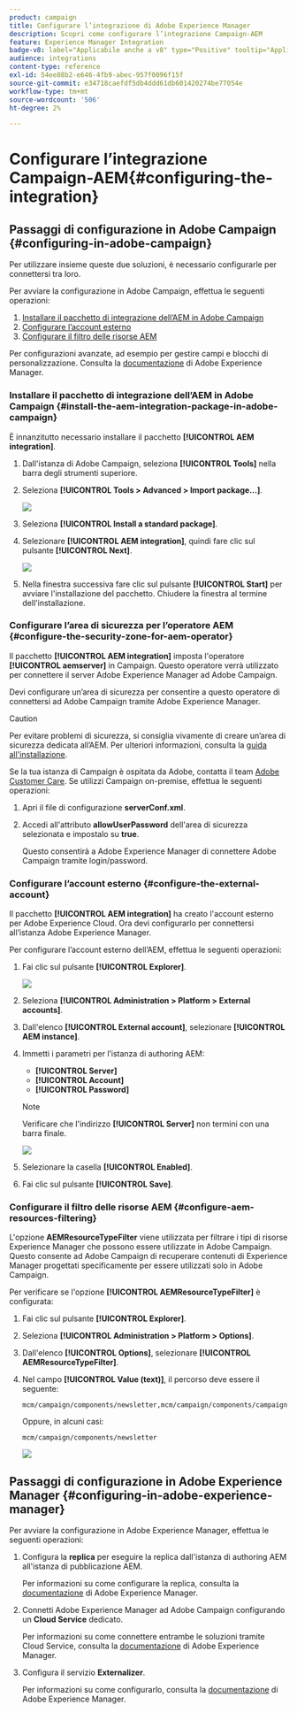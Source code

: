 ```yaml
---
product: campaign
title: Configurare l’integrazione di Adobe Experience Manager
description: Scopri come configurare l’integrazione Campaign-AEM
feature: Experience Manager Integration
badge-v8: label="Applicabile anche a v8" type="Positive" tooltip="Applicabile anche a Campaign v8"
audience: integrations
content-type: reference
exl-id: 54ee88b2-e646-4fb9-abec-957f0096f15f
source-git-commit: e34718caefdf5db4ddd61db601420274be77054e
workflow-type: tm+mt
source-wordcount: '506'
ht-degree: 2%

---
```


# Configurare l’integrazione Campaign-AEM{#configuring-the-integration}



## Passaggi di configurazione in Adobe Campaign {#configuring-in-adobe-campaign}

Per utilizzare insieme queste due soluzioni, è necessario configurarle per connettersi tra loro.

Per avviare la configurazione in Adobe Campaign, effettua le seguenti operazioni:

1. [Installare il pacchetto di integrazione dell’AEM in Adobe Campaign](#install-the-aem-integration-package-in-adobe-campaign)
1. [Configurare l’account esterno](#configure-the-external-account)
1. [Configurare il filtro delle risorse AEM](#configure-aem-resources-filtering)

Per configurazioni avanzate, ad esempio per gestire campi e blocchi di personalizzazione. Consulta la [documentazione](https://helpx.adobe.com/experience-manager/6-5/sites/administering/using/campaignonpremise.html) di Adobe Experience Manager.

### Installare il pacchetto di integrazione dell’AEM in Adobe Campaign {#install-the-aem-integration-package-in-adobe-campaign}

È innanzitutto necessario installare il pacchetto **[!UICONTROL AEM integration]**.

1. Dall&#39;istanza di Adobe Campaign, seleziona **[!UICONTROL Tools]** nella barra degli strumenti superiore.
1. Seleziona **[!UICONTROL Tools > Advanced > Import package...]**.

   ![](assets/aem_config_1.png)

1. Seleziona **[!UICONTROL Install a standard package]**.
1. Selezionare **[!UICONTROL AEM integration]**, quindi fare clic sul pulsante **[!UICONTROL Next]**.

   ![](assets/aem_config_2.png)

1. Nella finestra successiva fare clic sul pulsante **[!UICONTROL Start]** per avviare l&#39;installazione del pacchetto. Chiudere la finestra al termine dell&#39;installazione.

### Configurare l’area di sicurezza per l’operatore AEM {#configure-the-security-zone-for-aem-operator}

Il pacchetto **[!UICONTROL AEM integration]** imposta l&#39;operatore **[!UICONTROL aemserver]** in Campaign. Questo operatore verrà utilizzato per connettere il server Adobe Experience Manager ad Adobe Campaign.

Devi configurare un’area di sicurezza per consentire a questo operatore di connettersi ad Adobe Campaign tramite Adobe Experience Manager.

>[!CAUTION]
>
>Per evitare problemi di sicurezza, si consiglia vivamente di creare un’area di sicurezza dedicata all’AEM. Per ulteriori informazioni, consulta la [guida all&#39;installazione](../../installation/using/security-zones.md).

Se la tua istanza di Campaign è ospitata da Adobe, contatta il team [Adobe Customer Care](https://helpx.adobe.com/it/enterprise/admin-guide.html/enterprise/using/support-for-experience-cloud.ug.html). Se utilizzi Campaign on-premise, effettua le seguenti operazioni:

1. Apri il file di configurazione **serverConf.xml**.
1. Accedi all&#39;attributo **allowUserPassword** dell&#39;area di sicurezza selezionata e impostalo su **true**.

   Questo consentirà a Adobe Experience Manager di connettere Adobe Campaign tramite login/password.

### Configurare l’account esterno {#configure-the-external-account}

Il pacchetto **[!UICONTROL AEM integration]** ha creato l&#39;account esterno per Adobe Experience Cloud. Ora devi configurarlo per connettersi all’istanza Adobe Experience Manager.

Per configurare l’account esterno dell’AEM, effettua le seguenti operazioni:

1. Fai clic sul pulsante **[!UICONTROL Explorer]**.

   ![](assets/aem_config_3.png)

1. Seleziona **[!UICONTROL Administration > Platform > External accounts]**.
1. Dall&#39;elenco **[!UICONTROL External account]**, selezionare **[!UICONTROL AEM instance]**.
1. Immetti i parametri per l’istanza di authoring AEM:

   * **[!UICONTROL Server]**
   * **[!UICONTROL Account]**
   * **[!UICONTROL Password]**

   >[!NOTE]
   >
   >Verificare che l&#39;indirizzo **[!UICONTROL Server]** non termini con una barra finale.

   ![](assets/aem_config_4.png)

1. Selezionare la casella **[!UICONTROL Enabled]**.
1. Fai clic sul pulsante **[!UICONTROL Save]**.

### Configurare il filtro delle risorse AEM {#configure-aem-resources-filtering}

L&#39;opzione **AEMResourceTypeFilter** viene utilizzata per filtrare i tipi di risorse Experience Manager che possono essere utilizzate in Adobe Campaign. Questo consente ad Adobe Campaign di recuperare contenuti di Experience Manager progettati specificamente per essere utilizzati solo in Adobe Campaign.

Per verificare se l&#39;opzione **[!UICONTROL AEMResourceTypeFilter]** è configurata:

1. Fai clic sul pulsante **[!UICONTROL Explorer]**.
1. Seleziona **[!UICONTROL Administration > Platform > Options]**.
1. Dall&#39;elenco **[!UICONTROL Options]**, selezionare **[!UICONTROL AEMResourceTypeFilter]**.
1. Nel campo **[!UICONTROL Value (text)]**, il percorso deve essere il seguente:

   ```
   mcm/campaign/components/newsletter,mcm/campaign/components/campaign_newsletterpage,mcm/neolane/components/newsletter
   ```

   Oppure, in alcuni casi:

   ```
   mcm/campaign/components/newsletter
   ```

   ![](assets/aem_config_5.png)

## Passaggi di configurazione in Adobe Experience Manager {#configuring-in-adobe-experience-manager}

Per avviare la configurazione in Adobe Experience Manager, effettua le seguenti operazioni:

1. Configura la **replica** per eseguire la replica dall&#39;istanza di authoring AEM all&#39;istanza di pubblicazione AEM.

   Per informazioni su come configurare la replica, consulta la [documentazione](https://helpx.adobe.com/experience-manager/6-5/sites/deploying/using/replication.html) di Adobe Experience Manager.

1. Connetti Adobe Experience Manager ad Adobe Campaign configurando un **Cloud Service** dedicato.

   Per informazioni su come connettere entrambe le soluzioni tramite Cloud Service, consulta la [documentazione](https://helpx.adobe.com/experience-manager/6-5/sites/administering/using/campaignonpremise.html#ConfiguringAdobeExperienceManager) di Adobe Experience Manager.

1. Configura il servizio **Externalizer**.

   Per informazioni su come configurarlo, consulta la [documentazione](https://helpx.adobe.com/experience-manager/6-5/sites/developing/using/externalizer.html) di Adobe Experience Manager.

